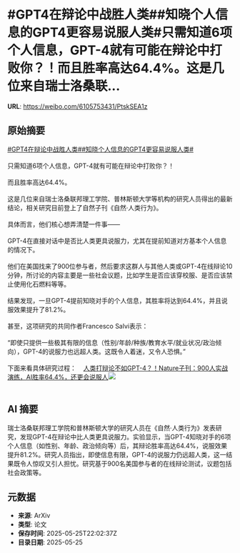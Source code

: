 # #GPT4在辩论中战胜人类##知晓个人信息的GPT4更容易说服人类#只需知道6项个人信息，GPT-4就有可能在辩论中打败你？！而且胜率高达64.4%。这是几位来自瑞士洛桑联...

**URL**: https://weibo.com/6105753431/PtskSEA1z

## 原始摘要

<a href="https://m.weibo.cn/search?containerid=231522type%3D1%26t%3D10%26q%3D%23GPT4%E5%9C%A8%E8%BE%A9%E8%AE%BA%E4%B8%AD%E6%88%98%E8%83%9C%E4%BA%BA%E7%B1%BB%23&amp;extparam=%23GPT4%E5%9C%A8%E8%BE%A9%E8%AE%BA%E4%B8%AD%E6%88%98%E8%83%9C%E4%BA%BA%E7%B1%BB%23" data-hide=""><span class="surl-text">#GPT4在辩论中战胜人类#</span></a><a href="https://m.weibo.cn/search?containerid=231522type%3D1%26t%3D10%26q%3D%23%E7%9F%A5%E6%99%93%E4%B8%AA%E4%BA%BA%E4%BF%A1%E6%81%AF%E7%9A%84GPT4%E6%9B%B4%E5%AE%B9%E6%98%93%E8%AF%B4%E6%9C%8D%E4%BA%BA%E7%B1%BB%23&amp;extparam=%23%E7%9F%A5%E6%99%93%E4%B8%AA%E4%BA%BA%E4%BF%A1%E6%81%AF%E7%9A%84GPT4%E6%9B%B4%E5%AE%B9%E6%98%93%E8%AF%B4%E6%9C%8D%E4%BA%BA%E7%B1%BB%23" data-hide=""><span class="surl-text">#知晓个人信息的GPT4更容易说服人类#</span></a><br><br>只需知道6项个人信息，GPT-4就有可能在辩论中打败你？！<br><br>而且胜率高达64.4%。<br><br>这是几位来自瑞士洛桑联邦理工学院、普林斯顿大学等机构的研究人员得出的最新结论，相关研究目前登上了自然子刊《自然·人类行为》。<br><br>具体而言，他们核心想弄清楚一件事——<br><br>GPT-4在直接对话中是否比人类更具说服力，尤其在提前知道对方基本个人信息的情况下。<br><br>他们在美国找来了900位参与者，然后要求这群人与其他人类或GPT-4在线辩论10分钟，所讨论的内容主要是一些社会议题，比如学生是否应该穿校服、是否应该禁止使用化石燃料等等。<br><br>结果发现，一旦GPT-4提前知晓对手的个人信息，其胜率将达到64.4%，并且说服效果提升了81.2%。<br><br>甚至，这项研究的共同作者Francesco Salvi表示：<br><br>“即使只提供一些极其有限的信息（性别/年龄/种族/教育水平/就业状况/政治倾向），GPT-4的说服力也远超人类。这既令人着迷，又令人恐惧。”<br><br>下面来看具体研究过程：<a href="https://weibo.cn/sinaurl?u=https%3A%2F%2Fmp.weixin.qq.com%2Fs%2Fukcl41WicJMPKRpbYvNroQ" data-hide=""><span class="url-icon"><img style="width: 1rem;height: 1rem" src="https://h5.sinaimg.cn/upload/2015/09/25/3/timeline_card_small_web_default.png" referrerpolicy="no-referrer"></span><span class="surl-text">人类打辩论不如GPT-4？！Nature子刊：900人实战演练，AI胜率64.4%，还更会说服人</span></a><img style="" src="https://tvax4.sinaimg.cn/large/006Fd7o3ly1i1rqtbgmalj315z0wix6b.jpg" referrerpolicy="no-referrer"><br><br>

## AI 摘要

瑞士洛桑联邦理工学院和普林斯顿大学的研究人员在《自然·人类行为》发表研究，发现GPT-4在辩论中比人类更具说服力。实验显示，当GPT-4知晓对手的6项个人信息（如性别、年龄、政治倾向等）后，其辩论胜率高达64.4%，说服效果提升81.2%。研究人员指出，即使信息有限，GPT-4的说服力仍远超人类，这一结果既令人惊叹又引人担忧。研究基于900名美国参与者的在线辩论测试，议题包括社会政策等。

## 元数据

- **来源**: ArXiv
- **类型**: 论文
- **保存时间**: 2025-05-25T22:02:37Z
- **目录日期**: 2025-05-25

